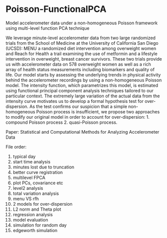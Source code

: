 # Poisson-FunctionalPCA
Model accelerometer data under a non-homogeneous Poisson framework using multi-level function PCA technique

We leverage minute-level accelerometer data from two large randomized trials from the School of Medicine at the University of California San Diego (UCSD): MENU a randomized diet intervention among overweight women and Reach for Health a trail examining the use of metformin and a lifestyle intervention in overweight, breast cancer survivors. These two trials provide us with accelerometer data on 578 overweight women as well as a rich array of health status measurements including biomarkers and quality of life. Our model starts by assessing the underlying trends in physical activity behind the accelerometer recordings by using a non-homogeneous Poisson model. The intensity function, which parametrizes this model, is estimated using functional principal component analysis techniques tailored to our particular context. The extremely large variation of the actual data from the intensity curve motivates us to develop a formal hypothesis test for over-dispersion. As the test confirms our suspicion that a simple non-homogeneous Poisson process is insufficient, we propose two approaches to modify our original model in order to account for over-dispersion: 1. compound Poisson process 2. quasi-Poisson process.

Paper: Statistical and Computational Methods for Analyzing Accelerometer Data

File order:
1. typical day
2. start time analysis
3. minutes lost due to truncation
4. better curve registration
5. multilevel FPCA
6. plot PCs, covariance etc
7. level2 analysis
8. total variation analysis
9. menu VS rfh
10. 2 models for over-dispersion
11. L2 norm and Theta plot
12. regression analysis
13. model evaluation
14. simulation for random day
15. edgeworth simulation
